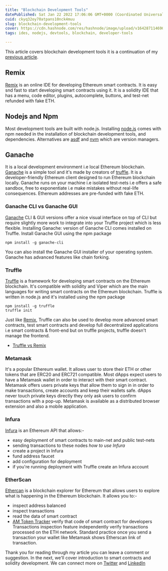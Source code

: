 ```yaml
---
title: "Blockchain Development Tools"
datePublished: Sat Jan 22 2022 17:06:06 GMT+0000 (Coordinated Universal Time)
cuid: ckyq32oy70atpans10nck4muu
slug: blockchain-development-tools
cover: https://cdn.hashnode.com/res/hashnode/image/upload/v1642871146902/Qofcj9MyI.png
tags: ides, nodejs, devtools, blockchain, developer-tools

---
```


This article covers blockchain development tools it is a continuation of my [previous article](https://jebitok.hashnode.dev/decentralized-applications-ckycdbcsp00ggths1362m07aa). 
## Remix
[Remix](https://remix.ethereum.org/) is an online IDE for developing Ethereum smart contracts. It is easy snd fast to start developing smart contracts using it. It is a solidity IDE that has a menu, code editor, plugins, autocomplete, buttons, and test-net refunded with fake ETH.
## Nodejs and Npm
Most development tools are built with node.js. Installing [node.js](https://nodejs.org/en/) comes with npm needed in the installation of blockchain development tools, and dependencies. Alternatives are [asdf](https://github.com/asdf-vm/asdf-nodejs) and [nvm](https://github.com/nvm-sh/nvm) which are version managers.
## Ganache
It is a local development environment i.e local Ethereum blockchain. [Ganache](https://trufflesuite.com/ganache/) is a simple tool and it's made by creators of [truffle](https://trufflesuite.com/). It is a developer-friendly Ethereum client designed to run Ethereum blockchain locally. 
Ganache runs on your machine i.e isolated test-nets i.e offers a safe sandbox, free to exponentiate i.e make mistakes without real-life consequences. Ethereum addresses are pre-funded with fake ETH.
### Ganache CLI vs Ganache GUI
[Ganache](https://trufflesuite.com/ganache/) CLI & GUI versions offer a nice visual interface on top of CLI but require slightly more work to integrate into your Truffle project which is less flexible.
Installing Ganache: version of Ganache CLI comes installed on Truffle. Install Ganache GUI using the npm package 
```
npm install -g ganache-cli
```
You can also install the Ganache GUI installer of your operating system.  Ganache has advanced features like chain forking. 
### Truffle
[Truffle](https://trufflesuite.com/) is a framework for developing smart contracts on the Ethereum blockchain. It's compatible with solidity and Viper which are the main languages for writing smart contracts on the Ethereum blockchain. 
Truffle is written in node.js and it's installed using the npm package
```
npm install -g truffle
truffle init
```
Just like [Remix](https://remix.ethereum.org/), Truffle can also be used to develop more advanced smart contracts, test smart contracts and develop full decentralized applications i.e smart contracts & front-end but on truffle projects, truffle doesn't manage the frontend.  
- [Truffle vs Remix](https://ethereum.stackexchange.com/questions/6897/what-is-the-difference-between-truffle-and-remix)
### Metamask
It's a popular Ethereum wallet. It allows user to store their ETH or other tokens that are ERC20 and ERC721 compatible. Most dApps expect users to have a Metamask wallet in order to interact with their smart contract.
Metamask offers users private keys that allow them to sign in in order to make transactions, create accounts and keep their wallets safe. 
dApps never touch private keys directly they only ask users to confirm transactions with a pop-up. Metamask is available as a distributed browser extension and also a mobile application.
### Infura
[Infura](https://infura.io/docs) is an Ethereum API that allows:-
- easy deployment of smart contracts to main-net and public test-nets
- sending transactions to these nodes
*how to use Infura*
- create a project in Infura
- fund address faucet
- add configuration for deployment
- if you're running deployment with Truffle create an Infura account
### EtherScan
[Ethercan](https://etherscan.io/) is a blockchain explorer for Ethereum that allows users to explore what is happening in the Ethereum blockchain. 
It allows you to:-
- inspect address balanced
- inspect transactions
- read the data of smart contract
- [AM Token Tracker](https://etherscan.io/token/0x121bae03f1fba9235a6bd34d1b902fb812b3b0c7) verify that code of smart contract for developers
Transactions inspection feature independently verify transactions processed on the ETH network. Standard practice once you send a transaction your wallet like Metamask shows Etherscan link of transaction.

Thank you for reading through my article you can leave a comment or suggestion. In the next, we'll cover introduction to smart contracts and solidity development. We can connect more on [Twitter](https://twitter.com/sharonjebitok) and [LinkedIn](https://www.linkedin.com/in/sharon-jebitok/)